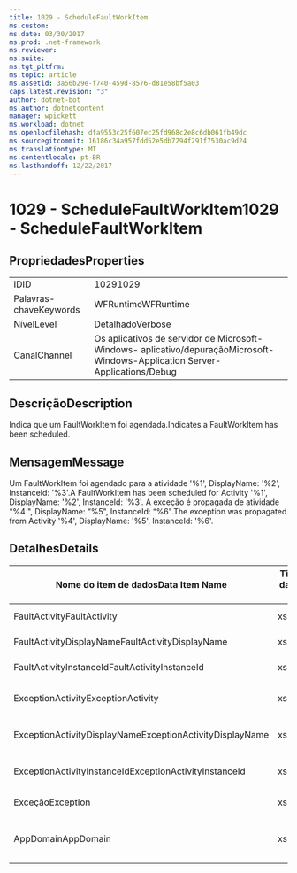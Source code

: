 ```yaml
---
title: 1029 - ScheduleFaultWorkItem
ms.custom: 
ms.date: 03/30/2017
ms.prod: .net-framework
ms.reviewer: 
ms.suite: 
ms.tgt_pltfrm: 
ms.topic: article
ms.assetid: 3a56b29e-f740-459d-8576-d81e58bf5a03
caps.latest.revision: "3"
author: dotnet-bot
ms.author: dotnetcontent
manager: wpickett
ms.workload: dotnet
ms.openlocfilehash: dfa9553c25f607ec25fd968c2e8c6db061fb49dc
ms.sourcegitcommit: 16186c34a957fdd52e5db7294f291f7530ac9d24
ms.translationtype: MT
ms.contentlocale: pt-BR
ms.lasthandoff: 12/22/2017
---
```

# <a name="1029---schedulefaultworkitem"></a><span data-ttu-id="2be57-102">1029 - ScheduleFaultWorkItem</span><span class="sxs-lookup"><span data-stu-id="2be57-102">1029 - ScheduleFaultWorkItem</span></span>
## <a name="properties"></a><span data-ttu-id="2be57-103">Propriedades</span><span class="sxs-lookup"><span data-stu-id="2be57-103">Properties</span></span>  
  
|||  
|-|-|  
|<span data-ttu-id="2be57-104">ID</span><span class="sxs-lookup"><span data-stu-id="2be57-104">ID</span></span>|<span data-ttu-id="2be57-105">1029</span><span class="sxs-lookup"><span data-stu-id="2be57-105">1029</span></span>|  
|<span data-ttu-id="2be57-106">Palavras-chave</span><span class="sxs-lookup"><span data-stu-id="2be57-106">Keywords</span></span>|<span data-ttu-id="2be57-107">WFRuntime</span><span class="sxs-lookup"><span data-stu-id="2be57-107">WFRuntime</span></span>|  
|<span data-ttu-id="2be57-108">Nível</span><span class="sxs-lookup"><span data-stu-id="2be57-108">Level</span></span>|<span data-ttu-id="2be57-109">Detalhado</span><span class="sxs-lookup"><span data-stu-id="2be57-109">Verbose</span></span>|  
|<span data-ttu-id="2be57-110">Canal</span><span class="sxs-lookup"><span data-stu-id="2be57-110">Channel</span></span>|<span data-ttu-id="2be57-111">Os aplicativos de servidor de Microsoft-Windows- aplicativo/depuração</span><span class="sxs-lookup"><span data-stu-id="2be57-111">Microsoft-Windows-Application Server-Applications/Debug</span></span>|  
  
## <a name="description"></a><span data-ttu-id="2be57-112">Descrição</span><span class="sxs-lookup"><span data-stu-id="2be57-112">Description</span></span>  
 <span data-ttu-id="2be57-113">Indica que um FaultWorkItem foi agendada.</span><span class="sxs-lookup"><span data-stu-id="2be57-113">Indicates a FaultWorkItem has been scheduled.</span></span>  
  
## <a name="message"></a><span data-ttu-id="2be57-114">Mensagem</span><span class="sxs-lookup"><span data-stu-id="2be57-114">Message</span></span>  
 <span data-ttu-id="2be57-115">Um FaultWorkItem foi agendado para a atividade '%1', DisplayName: '%2', InstanceId: '%3'.</span><span class="sxs-lookup"><span data-stu-id="2be57-115">A FaultWorkItem has been scheduled for Activity '%1', DisplayName: '%2', InstanceId: '%3'.</span></span>  <span data-ttu-id="2be57-116">A exceção é propagada de atividade “%4 ", DisplayName: “%5", InstanceId: “%6".</span><span class="sxs-lookup"><span data-stu-id="2be57-116">The exception was propagated from Activity '%4', DisplayName: '%5', InstanceId: '%6'.</span></span>  
  
## <a name="details"></a><span data-ttu-id="2be57-117">Detalhes</span><span class="sxs-lookup"><span data-stu-id="2be57-117">Details</span></span>  
  
|<span data-ttu-id="2be57-118">Nome do item de dados</span><span class="sxs-lookup"><span data-stu-id="2be57-118">Data Item Name</span></span>|<span data-ttu-id="2be57-119">Tipo de item de dados</span><span class="sxs-lookup"><span data-stu-id="2be57-119">Data Item Type</span></span>|<span data-ttu-id="2be57-120">Descrição</span><span class="sxs-lookup"><span data-stu-id="2be57-120">Description</span></span>|  
|--------------------|--------------------|-----------------|  
|<span data-ttu-id="2be57-121">FaultActivity</span><span class="sxs-lookup"><span data-stu-id="2be57-121">FaultActivity</span></span>|<span data-ttu-id="2be57-122">xs:string</span><span class="sxs-lookup"><span data-stu-id="2be57-122">xs:string</span></span>|<span data-ttu-id="2be57-123">O nome do tipo de atividade de falha.</span><span class="sxs-lookup"><span data-stu-id="2be57-123">The type name of the fault activity.</span></span>|  
|<span data-ttu-id="2be57-124">FaultActivityDisplayName</span><span class="sxs-lookup"><span data-stu-id="2be57-124">FaultActivityDisplayName</span></span>|<span data-ttu-id="2be57-125">xs:string</span><span class="sxs-lookup"><span data-stu-id="2be57-125">xs:string</span></span>|<span data-ttu-id="2be57-126">O nome para exibição de atividade de falha.</span><span class="sxs-lookup"><span data-stu-id="2be57-126">The display name of the fault activity.</span></span>|  
|<span data-ttu-id="2be57-127">FaultActivityInstanceId</span><span class="sxs-lookup"><span data-stu-id="2be57-127">FaultActivityInstanceId</span></span>|<span data-ttu-id="2be57-128">xs:string</span><span class="sxs-lookup"><span data-stu-id="2be57-128">xs:string</span></span>|<span data-ttu-id="2be57-129">A identificação de instância de atividade de falha.</span><span class="sxs-lookup"><span data-stu-id="2be57-129">The instance id of the fault activity.</span></span>|  
|<span data-ttu-id="2be57-130">ExceptionActivity</span><span class="sxs-lookup"><span data-stu-id="2be57-130">ExceptionActivity</span></span>|<span data-ttu-id="2be57-131">xs:string</span><span class="sxs-lookup"><span data-stu-id="2be57-131">xs:string</span></span>|<span data-ttu-id="2be57-132">O nome do tipo de atividade que apresentou a exceção.</span><span class="sxs-lookup"><span data-stu-id="2be57-132">The type name of the activity that threw the exception.</span></span>|  
|<span data-ttu-id="2be57-133">ExceptionActivityDisplayName</span><span class="sxs-lookup"><span data-stu-id="2be57-133">ExceptionActivityDisplayName</span></span>|<span data-ttu-id="2be57-134">xs:string</span><span class="sxs-lookup"><span data-stu-id="2be57-134">xs:string</span></span>|<span data-ttu-id="2be57-135">O nome para exibição de atividade que apresentou a exceção.</span><span class="sxs-lookup"><span data-stu-id="2be57-135">The display name of the activity that threw the exception.</span></span>|  
|<span data-ttu-id="2be57-136">ExceptionActivityInstanceId</span><span class="sxs-lookup"><span data-stu-id="2be57-136">ExceptionActivityInstanceId</span></span>|<span data-ttu-id="2be57-137">xs:string</span><span class="sxs-lookup"><span data-stu-id="2be57-137">xs:string</span></span>|<span data-ttu-id="2be57-138">A identificação de instância de atividade que apresentou a exceção.</span><span class="sxs-lookup"><span data-stu-id="2be57-138">The instance id of the activity that threw the exception.</span></span>|  
|<span data-ttu-id="2be57-139">Exceção</span><span class="sxs-lookup"><span data-stu-id="2be57-139">Exception</span></span>|<span data-ttu-id="2be57-140">xs:string</span><span class="sxs-lookup"><span data-stu-id="2be57-140">xs:string</span></span>|<span data-ttu-id="2be57-141">Os detalhes de exceção para a exceção</span><span class="sxs-lookup"><span data-stu-id="2be57-141">The exception details for the exception</span></span>|  
|<span data-ttu-id="2be57-142">AppDomain</span><span class="sxs-lookup"><span data-stu-id="2be57-142">AppDomain</span></span>|<span data-ttu-id="2be57-143">xs:string</span><span class="sxs-lookup"><span data-stu-id="2be57-143">xs:string</span></span>|<span data-ttu-id="2be57-144">A cadeia de caracteres retornada por AppDomain.CurrentDomain.FriendlyName.</span><span class="sxs-lookup"><span data-stu-id="2be57-144">The string returned by AppDomain.CurrentDomain.FriendlyName.</span></span>|
